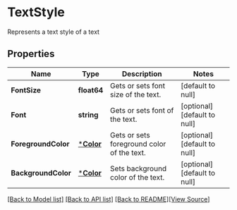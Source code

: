 # TextStyle
Represents a text style of a text

## Properties
Name | Type | Description | Notes
------------ | ------------- | ------------- | -------------
**FontSize** | **float64** | Gets or sets font size of the text. | [default to null]
**Font** | **string** | Gets or sets font of the text. | [optional] [default to null]
**ForegroundColor** | [***Color**](Color.md) | Gets or sets foreground color of the text. | [optional] [default to null]
**BackgroundColor** | [***Color**](Color.md) | Sets background color of the text. | [optional] [default to null]

[[Back to Model list]](../README.md#documentation-for-models) [[Back to API list]](../README.md#documentation-for-api-endpoints) [[Back to README]](../README.md)[[View Source]](../text_style.go)


